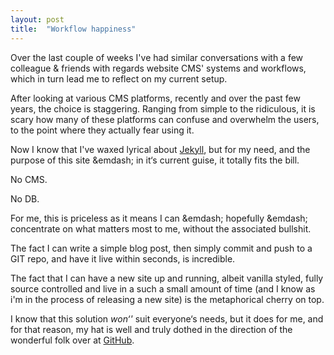 ```yaml
---
layout: post
title:  "Workflow happiness"
---
```

Over the last couple of weeks I've had similar conversations with a few colleague &amp; friends with regards website CMS' systems and workflows, which in turn lead me to reflect on my current setup.

After looking at various CMS platforms, recently and over the past few years, the choice is staggering. Ranging from simple to the ridiculous, it is scary how many of these platforms can confuse and overwhelm the users, to the point where they actually fear using it.

Now I know that I've waxed lyrical about [Jekyll](http://jekyllrb.com/), but for my need, and the purpose of this site &emdash; in it&lsquo;s current guise, it totally fits the bill.

No CMS.

No DB.

For me, this is priceless as it means I can &emdash; hopefully &emdash; concentrate on what matters most to me, without the associated bullshit.

The fact I can write a simple blog post, then simply commit and push to a GIT repo, and have it live within seconds, is incredible.

The fact that I can have a new site up and running, albeit vanilla styled, fully source controlled and live in a such a small amount of time (and I know as i'm in the process of releasing a new site) is the metaphorical cherry on top.

I know that this solution _won&lsquo;'_ suit everyone&lsquo;s needs, but it does for me, and for that reason, my hat is well and truly dothed in the direction of the wonderful folk over at [GitHub](http://www.github.com).
